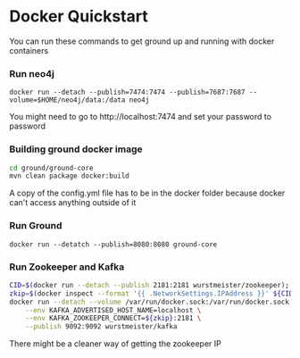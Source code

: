 # Docker Quickstart

You can run these commands to get ground up and running with docker containers

### Run neo4j
`docker run --detach --publish=7474:7474 --publish=7687:7687 --volume=$HOME/neo4j/data:/data neo4j`

You might need to go to http://localhost:7474 and set your password to password

### Building ground docker image
```bash
cd ground/ground-core
mvn clean package docker:build
```
A copy of the config.yml file has to be in the docker folder because docker can't access anything outside of it

### Run Ground
`docker run --detatch --publish=8080:8080 ground-core`

### Run Zookeeper and Kafka
```bash
CID=$(docker run --detach --publish 2181:2181 wurstmeister/zookeeper);
zkip=$(docker inspect --format '{{ .NetworkSettings.IPAddress }}' ${CID});
docker run --detach --volume /var/run/docker.sock:/var/run/docker.sock \
    --env KAFKA_ADVERTISED_HOST_NAME=localhost \
    --env KAFKA_ZOOKEEPER_CONNECT=${zkip}:2181 \
    --publish 9092:9092 wurstmeister/kafka
```
There might be a cleaner way of getting the zookeeper IP

